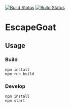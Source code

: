 [![Build Status](https://travis-ci.org/makky3939/EscapeGoat.svg?branch=master)](https://travis-ci.org/makky3939/EscapeGoat) [![Build Status](https://david-dm.org/makky3939/EscapeGoat.svg)](https://travis-ci.org/makky3939/EscapeGoat)

# EscapeGoat
## Usage

### Build

```
npm install
npm run build
```

### Develop

```
npm install
npm start
```
